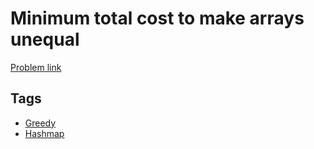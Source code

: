 # Minimum total cost to make arrays unequal

[Problem link](https://leetcode.com/problems/minimum-total-cost-to-make-arrays-unequal/)

## Tags

* [Greedy](/README.md#Greedy)
* [Hashmap](/README.md#Hashmap)
